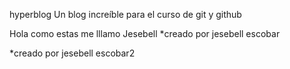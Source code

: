 hyperblog
Un blog increíble para el curso de git y github

Hola como estas me lllamo Jesebell
*creado por jesebell escobar

*creado por jesebell escobar2

